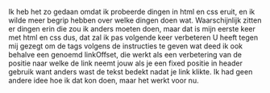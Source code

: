 Ik heb het zo gedaan omdat ik probeerde dingen in html en css eruit, en ik wilde meer begrip hebben over welke dingen doen wat.
Waarschijnlijk zitten er dingen erin die zou ik anders moeten doen, maar dat is mijn eerste keer met html en css dus, dat zal ik pas volgende keer verbeteren
U heeft tegen mij gezegt om de tags volgens de instructies te geven wat deed ik ook behalve een genoemd linkOffset,
die werkt als een verbetering van de positie naar welke de link neemt jouw als je een fixed positie in header gebruik want anders wast de tekst bedekt nadat je link klikte.
Ik had geen andere idee hoe ik dat kon doen, maar het werkt voor nu.
